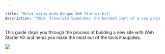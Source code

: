 ```yaml
---

title: "Mulai situs Anda dengan Web Starter Kit"
description: "TODO: Translate Sometimes the hardest part of a new project is getting started. Web Starter Kit gives you a solid base with a range of tools to help you along the development process."
---
```


<p class="intro">
This guide steps you through the process of building a new site with Web
Starter Kit and helps you make the most out of the tools it supplies.
</p>

<img src="images/wsk-on-pixel-n5.png">
